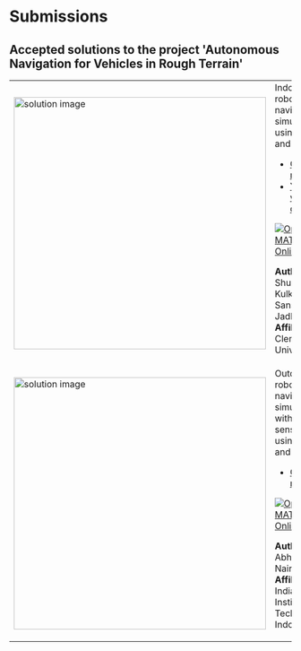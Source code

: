 # Submissions

## Accepted solutions to the project 'Autonomous Navigation for Vehicles in Rough Terrain'
<table>
<tr class="odd">
<td width ="500">
<img src="https://github.com/Autonomousanz/Autonomous-Navigation-in-Rough-Terrain/raw/master/Videos/run.gif" alt="solution image" width="450"/>
</td>
<td width ="500">
Indoor Husky robot navigation simulation using ROS and Gazebo<br>
<ul>
<li><a href="https://github.com/Autonomousanz/Autonomous-Navigation-in-Rough-Terrain//">GitHub repository</a></li>
<li><a href="https://www.youtube.com/watch?v=1A5JWeAHcRw&list=PLn8PRpmsu08ogRonqegcx8xJCSSQO5yVX&index=3">YouTube video demo</a></li></ul>

[![Open in MATLAB Online](https://www.mathworks.com/images/responsive/global/open-in-matlab-online.svg)](https://matlab.mathworks.com/open/github/v1?repo=Autonomousanz/Autonomous-Navigation-in-Rough-Terrain)

**Author:** Shubhankar Kulkarn and Sanskruti Jadhav</br>
**Affiliation** Clemson University
</td>
</tr>
<tr class="odd">
<td width ="500">
<img src="https://private-user-images.githubusercontent.com/108211492/261311469-6de0ee97-a1fb-4877-9962-410aa43c251b.mp4?jwt=eyJhbGciOiJIUzI1NiIsInR5cCI6IkpXVCJ9.eyJpc3MiOiJnaXRodWIuY29tIiwiYXVkIjoicmF3LmdpdGh1YnVzZXJjb250ZW50LmNvbSIsImtleSI6ImtleTUiLCJleHAiOjE3MDg0NTE0NTYsIm5iZiI6MTcwODQ1MTE1NiwicGF0aCI6Ii8xMDgyMTE0OTIvMjYxMzExNDY5LTZkZTBlZTk3LWExZmItNDg3Ny05OTYyLTQxMGFhNDNjMjUxYi5tcDQ_WC1BbXotQWxnb3JpdGhtPUFXUzQtSE1BQy1TSEEyNTYmWC1BbXotQ3JlZGVudGlhbD1BS0lBVkNPRFlMU0E1M1BRSzRaQSUyRjIwMjQwMjIwJTJGdXMtZWFzdC0xJTJGczMlMkZhd3M0X3JlcXVlc3QmWC1BbXotRGF0ZT0yMDI0MDIyMFQxNzQ1NTZaJlgtQW16LUV4cGlyZXM9MzAwJlgtQW16LVNpZ25hdHVyZT1lNjNmODFkOGJlNDY0NGNlMTMyOTA4Y2RkMTcwMzhjMTI2NTdlOWI4MmNiNjE1MGQ4ZTVlNGU4ZmQzZjlmNGRmJlgtQW16LVNpZ25lZEhlYWRlcnM9aG9zdCZhY3Rvcl9pZD0wJmtleV9pZD0wJnJlcG9faWQ9MCJ9.elaJeLWqzxQoJX_971EirqRkwxItE8mq_qGUlHMbR20" alt="solution image" width="450"/>
</td>
<td width ="500">
Outdoor robot navigation simulation with multiple sensors using ROS and Gazebo<br>
<ul>
<li><a href="https://github.com/NairAbhishek1403/Rough-Terrain-Navigation/">GitHub repository</a></li>
</ul>

[![Open in MATLAB Online](https://www.mathworks.com/images/responsive/global/open-in-matlab-online.svg)](https://matlab.mathworks.com/open/github/v1?repo=NairAbhishek1403/Rough-Terrain-Navigation)

**Author:** Abhishek Nair</br>
**Affiliation** Indian Institute of Technology Indore
</td>
</tr>
</table>
